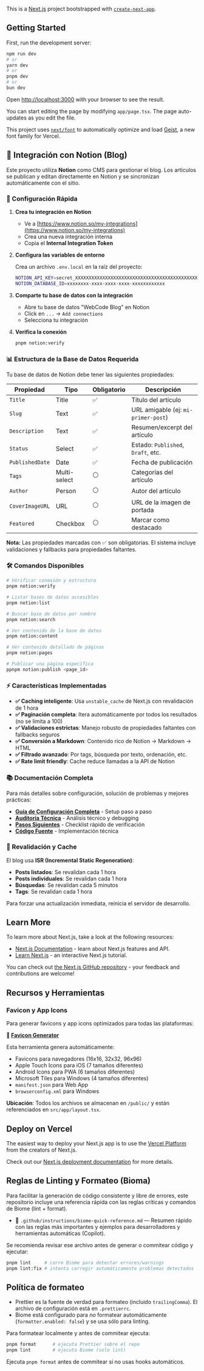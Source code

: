 This is a [Next.js](https://nextjs.org) project bootstrapped with [`create-next-app`](https://nextjs.org/docs/app/api-reference/cli/create-next-app).

## Getting Started

First, run the development server:

```bash
npm run dev
# or
yarn dev
# or
pnpm dev
# or
bun dev
```

Open [http://localhost:3000](http://localhost:3000) with your browser to see the result.

You can start editing the page by modifying `app/page.tsx`. The page auto-updates as you edit the file.

This project uses [`next/font`](https://nextjs.org/docs/app/building-your-application/optimizing/fonts) to automatically optimize and load [Geist](https://vercel.com/font), a new font family for Vercel.

## 📝 Integración con Notion (Blog)

Este proyecto utiliza **Notion** como CMS para gestionar el blog. Los artículos se publican y editan directamente en Notion y se sincronizan automáticamente con el sitio.

### 🔑 Configuración Rápida

1. **Crea tu integración en Notion**
   - Ve a [https://www.notion.so/my-integrations](https://www.notion.so/my-integrations)
   - Crea una nueva integración interna
   - Copia el **Internal Integration Token**

2. **Configura las variables de entorno**
   
   Crea un archivo `.env.local` en la raíz del proyecto:
   
   ```bash
   NOTION_API_KEY=secret_XXXXXXXXXXXXXXXXXXXXXXXXXXXXXXXXXXXXXXXXXXXXXXXX
   NOTION_DATABASE_ID=xxxxxxxx-xxxx-xxxx-xxxx-xxxxxxxxxxxx
   ```

3. **Comparte tu base de datos con la integración**
   - Abre tu base de datos "WebCode Blog" en Notion
   - Click en `...` → `Add connections`
   - Selecciona tu integración

4. **Verifica la conexión**
   
   ```bash
   pnpm notion:verify
   ```

### 📊 Estructura de la Base de Datos Requerida

Tu base de datos de Notion debe tener las siguientes propiedades:

| Propiedad | Tipo | Obligatorio | Descripción |
|-----------|------|-------------|-------------|
| `Title` | Title | ✅ | Título del artículo |
| `Slug` | Text | ✅ | URL amigable (ej: `mi-primer-post`) |
| `Description` | Text | ✅ | Resumen/excerpt del artículo |
| `Status` | Select | ✅ | Estado: `Published`, `Draft`, etc. |
| `PublishedDate` | Date | ✅ | Fecha de publicación |
| `Tags` | Multi-select | ⚪ | Categorías del artículo |
| `Author` | Person | ⚪ | Autor del artículo |
| `CoverImageURL` | URL | ⚪ | URL de la imagen de portada |
| `Featured` | Checkbox | ⚪ | Marcar como destacado |

**Nota:** Las propiedades marcadas con ✅ son obligatorias. El sistema incluye validaciones y fallbacks para propiedades faltantes.

### 🛠️ Comandos Disponibles

```bash
# Verificar conexión y estructura
pnpm notion:verify

# Listar bases de datos accesibles
pnpm notion:list

# Buscar base de datos por nombre
pnpm notion:search

# Ver contenido de la base de datos
pnpm notion:content

# Ver contenido detallado de páginas
pnpm notion:pages

# Publicar una página específica
ppnpm notion:publish <page_id>
```

### ⚡ Características Implementadas

- **✅ Caching inteligente**: Usa `unstable_cache` de Next.js con revalidación de 1 hora
- **✅ Paginación completa**: Itera automáticamente por todos los resultados (no se limita a 100)
- **✅ Validaciones estrictas**: Manejo robusto de propiedades faltantes con fallbacks seguros
- **✅ Conversión a Markdown**: Contenido rico de Notion → Markdown → HTML
- **✅ Filtrado avanzado**: Por tags, búsqueda por texto, ordenación, etc.
- **✅ Rate limit friendly**: Cache reduce llamadas a la API de Notion

### 📚 Documentación Completa

Para más detalles sobre configuración, solución de problemas y mejores prácticas:

- **[Guía de Configuración Completa](docs/NOTION-INTEGRATION-SETUP-GUIDE.md)** - Setup paso a paso
- **[Auditoría Técnica](docs/BLOG-NOTION-DEVTOOLS-AUDIT.md)** - Análisis técnico y debugging
- **[Pasos Siguientes](NEXT-STEPS-NOTION.md)** - Checklist rápido de verificación
- **[Código Fuente](src/lib/notion/)** - Implementación técnica

### 🔄 Revalidación y Cache

El blog usa **ISR (Incremental Static Regeneration)**:

- **Posts listados**: Se revalidan cada 1 hora
- **Posts individuales**: Se revalidan cada 1 hora
- **Búsquedas**: Se revalidan cada 5 minutos
- **Tags**: Se revalidan cada 1 hora

Para forzar una actualización inmediata, reinicia el servidor de desarrollo.

## Learn More

To learn more about Next.js, take a look at the following resources:

- [Next.js Documentation](https://nextjs.org/docs) - learn about Next.js features and API.
- [Learn Next.js](https://nextjs.org/learn) - an interactive Next.js tutorial.

You can check out [the Next.js GitHub repository](https://github.com/vercel/next.js) - your feedback and contributions are welcome!

## Recursos y Herramientas

### Favicon y App Icons

Para generar favicons y app icons optimizados para todas las plataformas:

**🔗 [Favicon Generator](https://www.favicon-generator.org/)**

Esta herramienta genera automáticamente:

- Favicons para navegadores (16x16, 32x32, 96x96)
- Apple Touch Icons para iOS (7 tamaños diferentes)
- Android Icons para PWA (6 tamaños diferentes)
- Microsoft Tiles para Windows (4 tamaños diferentes)
- `manifest.json` para Web App
- `browserconfig.xml` para Windows

**Ubicación**: Todos los archivos se almacenan en `/public/` y están referenciados en `src/app/layout.tsx`.

## Deploy on Vercel

The easiest way to deploy your Next.js app is to use the [Vercel Platform](https://vercel.com/new?utm_medium=default-template&filter=next.js&utm_source=create-next-app&utm_campaign=create-next-app-readme) from the creators of Next.js.

Check out our [Next.js deployment documentation](https://nextjs.org/docs/app/building-your-application/deploying) for more details.

## Reglas de Linting y Formateo (Bioma)

Para facilitar la generación de código consistente y libre de errores, este repositorio incluye una referencia rápida con las reglas críticas y comandos de Biome (lint + format).

- 📘 `.github/instructions/biome-quick-reference.md` — Resumen rápido con las reglas más importantes y ejemplos para desarrolladores y herramientas automáticas (Copilot).

Se recomienda revisar ese archivo antes de generar o commitear código y ejecutar:

```bash
pnpm lint     # corre Biome para detectar errores/warnings
pnpm lint:fix # intenta corregir automáticamente problemas detectados
```

## Política de formateo

- Prettier es la fuente de verdad para formateo (incluido `trailingComma`). El archivo de configuración está en `.prettierrc`.
- Biome está configurado para _no_ formatear automáticamente (`formatter.enabled: false`) y se usa sólo para linting.

Para formatear localmente y antes de commitear ejecuta:

```bash
pnpm format      # ejecuta Prettier sobre el repo
pnpm lint        # ejecuta Biome (solo lint)
```

Ejecuta `pnpm format` antes de commitear si no usas hooks automáticos.
